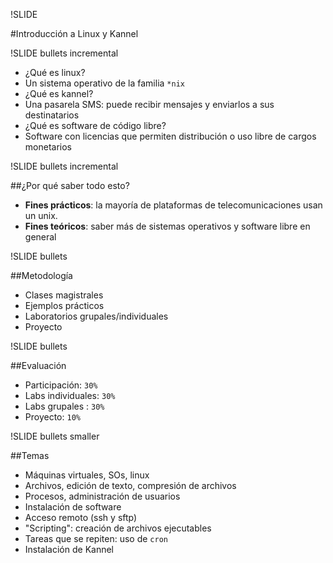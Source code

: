 !SLIDE 

#Introducción a Linux y Kannel

!SLIDE bullets incremental

* ¿Qué es linux?
* Un sistema operativo de la familia `*nix`
* ¿Qué es kannel?
* Una pasarela SMS: puede recibir mensajes y enviarlos a sus destinatarios
* ¿Qué es software de código libre?
* Software con licencias que permiten distribución o uso libre de cargos monetarios

!SLIDE bullets incremental

##¿Por qué saber todo esto? 

* __Fines prácticos__: la mayoría de plataformas de telecomunicaciones
  usan un unix.
* __Fines teóricos__: saber más de sistemas operativos y software libre en general

!SLIDE bullets

##Metodología 

* Clases magistrales
* Ejemplos prácticos
* Laboratorios grupales/individuales
* Proyecto 

!SLIDE bullets

##Evaluación 

* Participación: `30%`
* Labs individuales: `30%`
* Labs grupales : `30%`
* Proyecto: `10%`

!SLIDE bullets smaller

##Temas

* Máquinas virtuales, SOs, linux
* Archivos, edición de texto, compresión de archivos
* Procesos, administración de usuarios
* Instalación de software
* Acceso remoto (ssh y sftp)
* "Scripting": creación de archivos ejecutables
* Tareas que se repiten: uso de `cron`
* Instalación de Kannel
